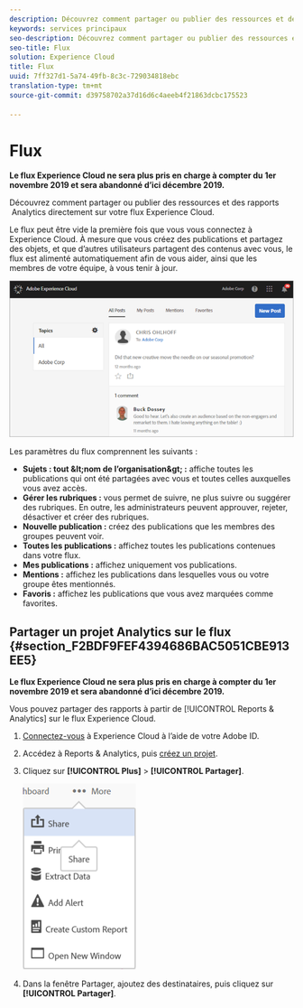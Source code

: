 ```yaml
---
description: Découvrez comment partager ou publier des ressources et des rapports  Analytics directement sur votre flux Experience Cloud.
keywords: services principaux
seo-description: Découvrez comment partager ou publier des ressources et des rapports Adobe Analytics directement sur votre flux Experience Cloud.
seo-title: Flux
solution: Experience Cloud
title: Flux
uuid: 7ff327d1-5a74-49fb-8c3c-729034818ebc
translation-type: tm+mt
source-git-commit: d39758702a37d16d6c4aeeb4f21863dcbc175523

---
```



# Flux

**Le flux Experience Cloud ne sera plus pris en charge à compter du 1er novembre 2019 et sera abandonné d’ici décembre 2019.**

Découvrez comment partager ou publier des ressources et des rapports  Analytics directement sur votre flux Experience Cloud.

Le flux peut être vide la première fois que vous vous connectez à Experience Cloud. À mesure que vous créez des publications et partagez des objets, et que d’autres utilisateurs partagent des contenus avec vous, le flux est alimenté automatiquement afin de vous aider, ainsi que les membres de votre équipe, à vous tenir à jour.

![](assets/posts.png)

Les paramètres du flux comprennent les suivants :

* **Sujets : tout \&lt;nom de l’organisation\&gt; :** affiche toutes les publications qui ont été partagées avec vous et toutes celles auxquelles vous avez accès.
* **Gérer les rubriques :** vous permet de suivre, ne plus suivre ou suggérer des rubriques. En outre, les administrateurs peuvent approuver, rejeter, désactiver et créer des rubriques.
* **Nouvelle publication :** créez des publications que les membres des groupes peuvent voir.
* **Toutes les publications :** affichez toutes les publications contenues dans votre flux.
* **Mes publications :** affichez uniquement vos publications.
* **Mentions :** affichez les publications dans lesquelles vous ou votre groupe êtes mentionnés.
* **Favoris :** affichez les publications que vous avez marquées comme favorites.

## Partager un projet Analytics sur le flux {#section_F2BDF9FEF4394686BAC5051CBE913EE5}

**Le flux Experience Cloud ne sera plus pris en charge à compter du 1er novembre 2019 et sera abandonné d’ici décembre 2019.**

Vous pouvez partager des rapports à partir de [!UICONTROL Reports &amp; Analytics] sur le flux Experience Cloud.

1. [Connectez-vous](admin-getting-started/getting-started-experience-cloud.md#topic_AC564B6795334DE39359ADD87F52F2E0) à Experience Cloud à l’aide de votre Adobe ID.

1. Accédez à Reports &amp; Analytics, puis [créez un projet](https://marketing.adobe.com/resources/help/en_US/analytics/analysis-workspace/freeform_overview.html).

1. Cliquez sur **[!UICONTROL Plus]** &gt; **[!UICONTROL Partager]**.

   ![](assets/share_report.png)

1. Dans la fenêtre Partager, ajoutez des destinataires, puis cliquez sur **[!UICONTROL Partager]**.
